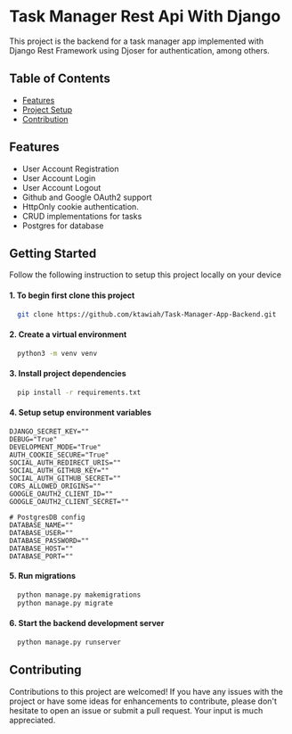 # Task Manager Rest Api With Django

This project is the backend for a task manager app implemented with Django Rest Framework using Djoser for authentication, among others. 

## Table of Contents
- [Features](#features)
- [Project Setup](#getting-started)
- [Contribution](#contributing)

## Features

- User Account Registration
- User Account Login
- User Account Logout
- Github and Google OAuth2 support
- HttpOnly cookie authentication.
- CRUD implementations for tasks
- Postgres for database

## Getting Started
Follow the following instruction to setup this project locally on your device

#### 1. To begin first clone this project 
```bash
  git clone https://github.com/ktawiah/Task-Manager-App-Backend.git
```

#### 2. Create a virtual environment
``` bash
  python3 -m venv venv
```

#### 3. Install project dependencies
```bash
  pip install -r requirements.txt
```
#### 4. Setup setup environment variables

```
DJANGO_SECRET_KEY=""
DEBUG="True"
DEVELOPMENT_MODE="True"
AUTH_COOKIE_SECURE="True"
SOCIAL_AUTH_REDIRECT_URIS=""
SOCIAL_AUTH_GITHUB_KEY=""
SOCIAL_AUTH_GITHUB_SECRET=""
CORS_ALLOWED_ORIGINS=""
GOOGLE_OAUTH2_CLIENT_ID=""
GOOGLE_OAUTH2_CLIENT_SECRET=""

# PostgresDB config
DATABASE_NAME=""
DATABASE_USER=""
DATABASE_PASSWORD=""
DATABASE_HOST=""
DATABASE_PORT=""
```


#### 5. Run migrations
```bash
  python manage.py makemigrations
  python manage.py migrate
```
#### 6. Start the backend development server
```bash
  python manage.py runserver
```


## Contributing
Contributions to this project are welcomed! If you have any issues with the project or have some ideas for enhancements to contribute, please don't hesitate to open an issue or submit a pull request. Your input is much appreciated.
